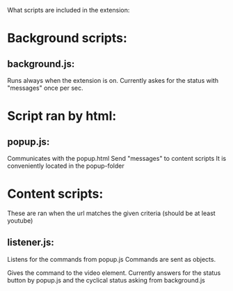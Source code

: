 What scripts are included in the extension:

# Background scripts:

## background.js:

Runs always when the extension is on.
Currently askes for the status with "messages" once per sec.

# Script ran by html:

## popup.js:

Communicates with the popup.html
Send "messages" to content scripts
It is conveniently located in the popup-folder

# Content scripts:

These are ran when the url matches the given criteria
(should be at least youtube)

## listener.js:

Listens for the commands from popup.js
Commands are sent as objects.

Gives the command to the video element.
Currently answers for the status button by popup.js and the cyclical status asking from background.js



